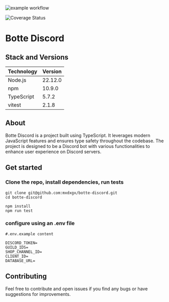 ![example workflow](https://github.com/mxdxgx/botte-discord/actions/workflows/ci.yml/badge.svg)

![Coverage Status](https://coveralls.io/repos/github/mxdxgx/botte-discord/badge.svg?branch=master)
# Botte Discord

## Stack and Versions

| Technology | Version |
|------------|---------|
| Node.js    | 22.12.0 |
| npm        | 10.9.0  |
| TypeScript | 5.7.2   |
| vitest     | 2.1.8   |

## About

Botte Discord is a project built using TypeScript. It leverages modern JavaScript features and ensures type safety throughout the codebase. The project is designed to be a Discord bot with various functionalities to enhance user experience on Discord servers.

## Get started 

### Clone the repo, install dependencies, run tests
```
git clone git@github.com:mxdxgx/botte-discord.git
cd botte-discord

npm install 
npm run test

```

### configure using an .env file 
```
#.env.example content

DISCORD_TOKEN=
GUILD_IDS=
SHOP_CHANNEL_ID=
CLIENT_ID=
DATABASE_URL=

```

## Contributing 
Feel free to contribute and open issues if you find any bugs or have suggestions for improvements.